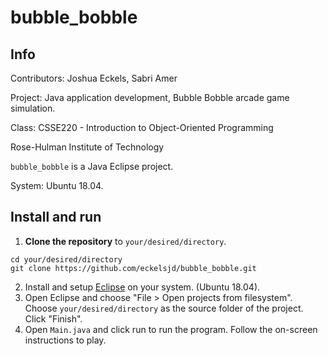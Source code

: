 # bubble_bobble
## Info
Contributors: Joshua Eckels, Sabri Amer

Project: Java application development, Bubble Bobble arcade game simulation.

Class: CSSE220 - Introduction to Object-Oriented Programming

Rose-Hulman Institute of Technology

`bubble_bobble` is a Java Eclipse project.

System: Ubuntu 18.04. 
## Install and run
1. **Clone the repository** to `your/desired/directory`.
```
cd your/desired/directory
git clone https://github.com/eckelsjd/bubble_bobble.git
```
2. Install and setup [Eclipse](https://linuxize.com/post/how-to-install-the-latest-eclipse-ide-on-ubuntu-18-04/) on your system. (Ubuntu 18.04). 
3. Open Eclipse and choose "File > Open projects from filesystem". Choose `your/desired/directory` as the source folder of the project. Click "Finish".
4. Open `Main.java` and click run to run the program. Follow the on-screen instructions to play.
